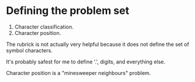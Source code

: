 # Defining the problem set

1. Character classification.
2. Character position.

The rubrick is not actually very helpful because it does not define the set of symbol characters.

It's probably safest for me to define '.', digits, and everything else.

Character position is a "minesweeper neighbours" problem.
